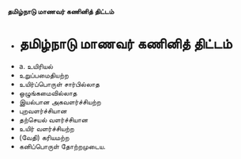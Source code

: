 **தமிழ்நாடு மாணவர் கணினித் திட்டம்**
- # தமிழ்நாடு மாணவர் கணினித் திட்டம்
- a. உயிரியல்
- உறுப்பமைதியற்ற
- உயிர்ப்பொருள் சார்பில்லாத
- ஒழுங்கமைவில்லாத
- இயல்பான அகவளர்ச்சியற்ற
- புறவளர்ச்சியான
- தற்செயல் வளர்ச்சியான
- உயிர் வளர்ச்சியற்ற
- (வேதி) கரியமற்ற
- கனிப்பொருள் தோற்றமுடைய.

